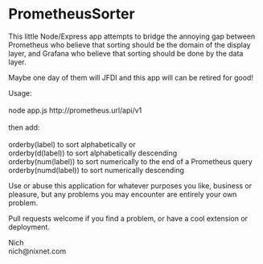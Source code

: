 # PrometheusSorter

<p>This little Node/Express app attempts to bridge the annoying gap
between Prometheus who believe that sorting should be the domain
of the display layer, and Grafana who believe that sorting should
be done by the data layer.</p>

<p>Maybe one day of them will JFDI and this app will can be retired for good!</p>

<p>Usage:<br/>
<br/>
node app.js http://prometheus.url/api/v1<br/>
<br/>
then add:<br/>
<br/>
orderby(label) to sort alphabetically or <br/>
orderby(d(label)) to sort alphabetically descending<br/>
orderby(num(label)) to sort numerically to the end of a Prometheus query<br/>
orderby(numd(label)) to sort numerically descending<br/>
</p>

<p>Use or abuse this application for whatever purposes you like, business or
pleasure, but any problems you may encounter are entirely your own problem.</p>

<p>Pull requests welcome if you find a problem, or have a cool extension or deployment.</p>

<p>Nich<br/>
nich@nixnet.com</p>
